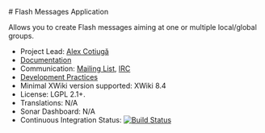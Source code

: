 # Flash Messages Application

Allows you to create Flash messages aiming at one or multiple local/global groups.

* Project Lead: [Alex Cotiugă](https://github.com/acotiuga)
* [Documentation](https://store.xwiki.com/xwiki/bin/view/Extension/FlashMessagesApplication)
* Communication: [Mailing List](http://dev.xwiki.org/xwiki/bin/view/Community/MailingLists>), [IRC]( http://dev.xwiki.org/xwiki/bin/view/Community/IRC)
* [Development Practices](http://dev.xwiki.org)
* Minimal XWiki version supported: XWiki 8.4
* License: LGPL 2.1+.
* Translations: N/A
* Sonar Dashboard: N/A
* Continuous Integration Status: [![Build Status](http://ci.xwikisas.com/view/All/job/xwikisas/job/application-flashmessages/job/master/badge/icon)](http://ci.xwikisas.com/view/All/job/xwikisas/job/application-flashmessages/job/master/)